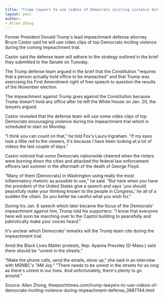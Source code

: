 ```yaml
---
title: "Trump lawyers to use videos of Democrats inciting violence during impeachment defense"
layout: post
author:
- Allen Zhong
---
```


Former President Donald Trump's lead impeachment defense attorney Bruce Castor said he will use video clips of top Democrats inciting violence during the coming impeachment trial.

Castor said the defense team will adhere to the strategy outlined in the brief they submitted to the Senate on Tuesday.

The Trump defense team argued in the brief that the Constitution "requires that a person actually hold office to be impeached" and that Trump was exercising his First Amendment right of free speech to question the results of the November election.

The impeachment against Trump goes against the Constitution because Trump doesn't hold any office after he left the White House on Jan. 20, the lawyers argued.

Castor revealed that the defense team will use some video clips of top Democrats encouraging violence during the impeachment trial which is scheduled to start on Monday.

"I think you can count on that," he told Fox's Laura Ingraham. "If my eyes look a little red to the viewers, it's because I have been looking at a lot of videos the last couple of days."

Castor noticed that some Democrats nationwide cheered when the rioters were burning down the cities and attacked the federal law enforcement officers last summer in the aftermath of the death of George Floyd.

"Many of them [Democrats] in Washington using really the most inflammatory rhetoric as possible to use," he said. "But here when you have the president of the United States give a speech and says 'you should peacefully make your thinking known to the people in Congress,' he all of a sudden the villain. So you better be careful what you wish for."

During his Jan. 6 speech which later became the focus of the Democrats' impeachment against him, Trump told his supporters: "I know that everyone here will soon be marching over to the Capitol building to peacefully and patriotically make your voices heard."

It's unclear which Democrats' remarks will the Trump team cite during the impeachment trial.

Amid the Black Lives Matter protests, Rep. Ayanna Pressley (D-Mass.) said there should be "unrest in the streets."

"Make the phone calls, send the emails, show up," she said in an interview with MSNBC's "AM Joy." "There needs to be unrest in the streets for as long as there's unrest in our lives. And unfortunately, there's plenty to go around."

Source: Allen Zhong, theepochtimes.com/trump-lawyers-to-use-videos-of-democrats-inciting-violence-during-impeachment-defense\_3687744.html
